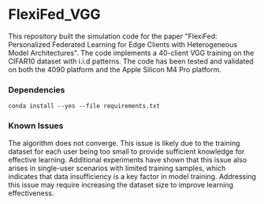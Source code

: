 # FlexiFed_VGG

This repository built the simulation code for the paper "FlexiFed: Personalized Federated Learning for Edge Clients with Heterogeneous Model Architectures". The code implements a 40-client VGG training on the CIFAR10 dataset with i.i.d patterns. The code has been tested and validated on both the 4090 platform and the Apple Silicon M4 Pro platform. 

### Dependencies

```conda install --yes --file requirements.txt```

### Known Issues

The algorithm does not converge. This issue is likely due to the training dataset for each user being too small to provide sufficient knowledge for effective learning. Additional experiments have shown that this issue also arises in single-user scenarios with limited training samples, which indicates that data insufficiency is a key factor in model training. Addressing this issue may require increasing the dataset size to improve learning effectiveness.
